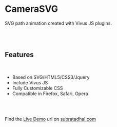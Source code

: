 <h1>CameraSVG</h1>
<p>SVG path animation created with Vivus JS plugins.</p>
</br>
</br>
<h2>Features</h2><br />
<ul class="feature">
            <li>Based on SVG/HTML5/CSS3/Jquery</li>
            <li>Include Vivus JS</li>
            <li>Fully Customizable CSS</li>
            <li>Compatible in Firefox, Safari, Opera</li>
        </ul>
<br />
<br />
<p> Find the <a href="http://subratadhal.com/svg/camerasvg/" target="_blank">Live Demo</a> url on <a href="http://subratadhal.com/svg/camerasvg/" target="_blank">subratadhal.com</a></p>

